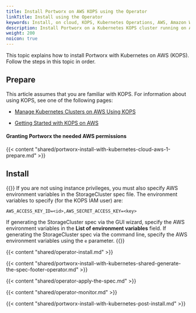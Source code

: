 ```yaml
---
title: Install Portworx on AWS KOPS using the Operator
linkTitle: Install using the Operator
keywords: Install, on cloud, KOPS, Kubernetes Operations, AWS, Amazon Web Services, Kubernetes, k8s
description: Install Portworx on a Kubernetes KOPS cluster running on AWS.
weight: 200
noicon: true
---
```


This topic explains how to install Portworx with Kubernetes on AWS (KOPS). Follow the steps in this topic in order.

## Prepare

This article assumes that you are familiar with KOPS. For information about using KOPS, see one of the following pages:

* [Manage Kubernetes Clusters on AWS Using KOPS](https://aws.amazon.com/blogs/compute/kubernetes-clusters-aws-kops/)

* [Getting Started with KOPS on AWS](https://github.com/kubernetes/kops/blob/master/docs/getting_started/aws.md)

#### Granting Portworx the needed AWS permissions

{{< content "shared/portworx-install-with-kubernetes-cloud-aws-1-prepare.md" >}}

## Install

{{<info>}}
If you are not using instance privileges, you must also specify AWS environment variables in the StorageCluster spec file. The environment variables to specify \(for the KOPS IAM user\) are:

`AWS_ACCESS_KEY_ID=<id>,AWS_SECRET_ACCESS_KEY=<key>`

If generating the StorageCluster spec via the GUI wizard, specify the AWS environment variables in the **List of environment variables** field. If generating the StorageCluster spec via the command line, specify the AWS environment variables using the `e` parameter.
{{</info>}}

{{< content "shared/operator-install.md" >}}

{{< content "shared/portworx-install-with-kubernetes-shared-generate-the-spec-footer-operator.md" >}}

{{< content "shared/operator-apply-the-spec.md" >}}

{{< content "shared/operator-monitor.md" >}}

{{< content "shared/portworx-install-with-kubernetes-post-install.md" >}}
